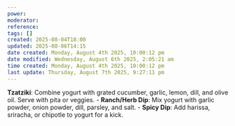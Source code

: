 ```yaml
---
power: 
moderator: 
reference: 
tags: []
created: 2025-08-04T18:00
updated: 2025-08-06T14:15
date created: Monday, August 4th 2025, 10:00:12 pm
date modified: Wednesday, August 6th 2025, 2:05:21 am
time created: Monday, August 4th 2025, 10:00:12 pm
last update: Thursday, August 7th 2025, 9:27:11 pm
---
```

 **Tzatziki**: Combine yogurt with grated cucumber, garlic, lemon, dill, and olive oil. Serve with pita or veggies.
    - **Ranch/Herb Dip**: Mix yogurt with garlic powder, onion powder, dill, parsley, and salt.
    - **Spicy Dip**: Add harissa, sriracha, or chipotle to yogurt for a kick.